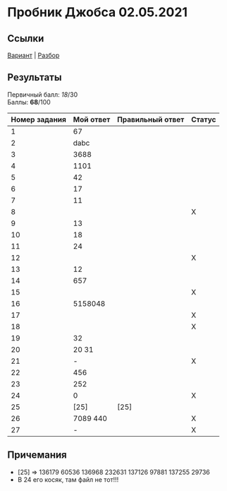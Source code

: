# Пробник Джобса 02.05.2021

## Ссылки
[Вариант](https://kompege.ru/variant?kim=25003350) | [Разбор]()

## Результаты
Первичный балл: _18_/30  
Баллы: **68**/100  

| Номер задания | Мой ответ | Правильный ответ | Статус |
|:--|:--|:--|:--|
| 1 | 67 |  |  |
| 2 | dabc |  |  |
| 3 | 3688 |  |   |
| 4 | 1101 |  |  |
| 5 | 42 |  |  |
| 6 | 17 |  |  |
| 7 | 11 |  |  |
| 8 |  |  | X |
| 9 | 13 |  |  |
| 10 | 18 |  |  |
| 11 | 24 |  |  |
| 12 |  |  | X |
| 13 | 12 |  |  |
| 14 | 657 |  |  |
| 15 |  |  | X |
| 16 | 5158048 |  |  |
| 17 |  |  | X |
| 18 |  |  | X |
| 19 | 32 |  |  |
| 20 | 20 31 |  |  |
| 21 | - |  | X |
| 22 | 456 |  |  |
| 23 | 252 |  |  |
| 24 | 0 |  | X |
| 25 | [25] | [25] |  |
| 26 | 7089 440 |  | X |
| 27 | - |  | X |

## Причемания
- [25] => 136179 60536 136968 232631 137126 97881 137255 29736  
- В 24 его косяк, там файл не тот!!!  
